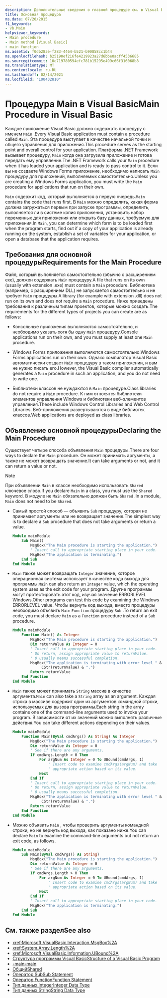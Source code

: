 ```yaml
---
description: Дополнительные сведения о главной процедуре см. в Visual Basic
title: Основная процедура
ms.date: 07/20/2015
f1_keywords:
- vb.Main
helpviewer_keywords:
- Main procedure
- Main method [Visual Basic]
- main function
ms.assetid: f0db283e-f283-4464-b521-b90858cc1b44
ms.openlocfilehash: b25190ef216fe4219923a27d6bbe0acff4536685
ms.sourcegitcommit: 10e719780594efc781b15295e499c66f316068b8
ms.translationtype: MT
ms.contentlocale: ru-RU
ms.lasthandoff: 02/14/2021
ms.locfileid: "100432810"
---
```

# <a name="main-procedure-in-visual-basic"></a><span data-ttu-id="3a4cb-103">Процедура Main в Visual Basic</span><span class="sxs-lookup"><span data-stu-id="3a4cb-103">Main Procedure in Visual Basic</span></span>

<span data-ttu-id="3a4cb-104">Каждое приложение Visual Basic должно содержать процедуру с именем `Main` .</span><span class="sxs-lookup"><span data-stu-id="3a4cb-104">Every Visual Basic application must contain a procedure called `Main`.</span></span> <span data-ttu-id="3a4cb-105">Эта процедура выступает в качестве начальной точки и общего управления для приложения.</span><span class="sxs-lookup"><span data-stu-id="3a4cb-105">This procedure serves as the starting point and overall control for your application.</span></span> <span data-ttu-id="3a4cb-106">Платформа .NET Framework вызывает процедуру, `Main` когда она загрузила приложение и готова передать ему управление.</span><span class="sxs-lookup"><span data-stu-id="3a4cb-106">The .NET Framework calls your `Main` procedure when it has loaded your application and is ready to pass control to it.</span></span> <span data-ttu-id="3a4cb-107">Если вы не создаете Windows Forms приложение, необходимо написать `Main` процедуру для приложений, выполняемых самостоятельно.</span><span class="sxs-lookup"><span data-stu-id="3a4cb-107">Unless you are creating a Windows Forms application, you must write the `Main` procedure for applications that run on their own.</span></span>

 <span data-ttu-id="3a4cb-108">`Main` содержит код, который выполняется в первую очередь.</span><span class="sxs-lookup"><span data-stu-id="3a4cb-108">`Main` contains the code that runs first.</span></span> <span data-ttu-id="3a4cb-109">В `Main` можно определить, какая форма должна загружаться первым при запуске программы, определить, выполняется ли в системе копия приложения, установить набор переменных для приложения или открыть базу данных, требуемую для приложения.</span><span class="sxs-lookup"><span data-stu-id="3a4cb-109">In `Main`, you can determine which form is to be loaded first when the program starts, find out if a copy of your application is already running on the system, establish a set of variables for your application, or open a database that the application requires.</span></span>

## <a name="requirements-for-the-main-procedure"></a><span data-ttu-id="3a4cb-110">Требования для основной процедуры</span><span class="sxs-lookup"><span data-stu-id="3a4cb-110">Requirements for the Main Procedure</span></span>

 <span data-ttu-id="3a4cb-111">Файл, который выполняется самостоятельно (обычно с расширением exe), должен содержать `Main` процедуру.</span><span class="sxs-lookup"><span data-stu-id="3a4cb-111">A file that runs on its own (usually with extension .exe) must contain a `Main` procedure.</span></span> <span data-ttu-id="3a4cb-112">Библиотека (например, с расширением DLL) не запускается самостоятельно и не требует `Main` процедуры.</span><span class="sxs-lookup"><span data-stu-id="3a4cb-112">A library (for example with extension .dll) does not run on its own and does not require a `Main` procedure.</span></span> <span data-ttu-id="3a4cb-113">Ниже приведены требования к различным типам проектов, которые можно создать.</span><span class="sxs-lookup"><span data-stu-id="3a4cb-113">The requirements for the different types of projects you can create are as follows:</span></span>

- <span data-ttu-id="3a4cb-114">Консольные приложения выполняются самостоятельно, и необходимо указать хотя бы одну `Main` процедуру.</span><span class="sxs-lookup"><span data-stu-id="3a4cb-114">Console applications run on their own, and you must supply at least one `Main` procedure.</span></span>

- <span data-ttu-id="3a4cb-115">Windows Forms приложения выполняются самостоятельно.</span><span class="sxs-lookup"><span data-stu-id="3a4cb-115">Windows Forms applications run on their own.</span></span> <span data-ttu-id="3a4cb-116">Однако компилятор Visual Basic автоматически создает `Main` процедуру в таком приложении, и вам не нужно писать его.</span><span class="sxs-lookup"><span data-stu-id="3a4cb-116">However, the Visual Basic compiler automatically generates a `Main` procedure in such an application, and you do not need to write one.</span></span>

- <span data-ttu-id="3a4cb-117">Библиотеки классов не нуждаются в `Main` процедуре.</span><span class="sxs-lookup"><span data-stu-id="3a4cb-117">Class libraries do not require a `Main` procedure.</span></span> <span data-ttu-id="3a4cb-118">К ним относятся библиотеки элементов управления Windows и библиотеки веб-элементов управления.</span><span class="sxs-lookup"><span data-stu-id="3a4cb-118">These include Windows Control Libraries and Web Control Libraries.</span></span> <span data-ttu-id="3a4cb-119">Веб-приложения развертываются в виде библиотек классов.</span><span class="sxs-lookup"><span data-stu-id="3a4cb-119">Web applications are deployed as class libraries.</span></span>

## <a name="declaring-the-main-procedure"></a><span data-ttu-id="3a4cb-120">Объявление основной процедуры</span><span class="sxs-lookup"><span data-stu-id="3a4cb-120">Declaring the Main Procedure</span></span>

 <span data-ttu-id="3a4cb-121">Существует четыре способа объявления `Main` процедуры.</span><span class="sxs-lookup"><span data-stu-id="3a4cb-121">There are four ways to declare the `Main` procedure.</span></span> <span data-ttu-id="3a4cb-122">Он может принимать аргументы, а также не может возвращать значение.</span><span class="sxs-lookup"><span data-stu-id="3a4cb-122">It can take arguments or not, and it can return a value or not.</span></span>

> [!NOTE]
> <span data-ttu-id="3a4cb-123">При объявлении `Main` в классе необходимо использовать `Shared` ключевое слово.</span><span class="sxs-lookup"><span data-stu-id="3a4cb-123">If you declare `Main` in a class, you must use the `Shared` keyword.</span></span> <span data-ttu-id="3a4cb-124">В модуле не `Main` обязательно должен быть `Shared` .</span><span class="sxs-lookup"><span data-stu-id="3a4cb-124">In a module, `Main` does not need to be `Shared`.</span></span>

- <span data-ttu-id="3a4cb-125">Самый простой способ — объявить `Sub` процедуру, которая не принимает аргументы или не возвращает значение.</span><span class="sxs-lookup"><span data-stu-id="3a4cb-125">The simplest way is to declare a `Sub` procedure that does not take arguments or return a value.</span></span>

    ```vb
    Module mainModule
        Sub Main()
            MsgBox("The Main procedure is starting the application.")
            ' Insert call to appropriate starting place in your code.
            MsgBox("The application is terminating.")
        End Sub
    End Module
    ```

- <span data-ttu-id="3a4cb-126">`Main` также может возвращать `Integer` значение, которое операционная система использует в качестве кода выхода для программы.</span><span class="sxs-lookup"><span data-stu-id="3a4cb-126">`Main` can also return an `Integer` value, which the operating system uses as the exit code for your program.</span></span> <span data-ttu-id="3a4cb-127">Другие программы могут протестировать этот код, изучая значение ERRORLEVEL Windows.</span><span class="sxs-lookup"><span data-stu-id="3a4cb-127">Other programs can test this code by examining the Windows ERRORLEVEL value.</span></span> <span data-ttu-id="3a4cb-128">Чтобы вернуть код выхода, вместо процедуры необходимо объявить `Main` `Function` процедуру `Sub` .</span><span class="sxs-lookup"><span data-stu-id="3a4cb-128">To return an exit code, you must declare `Main` as a `Function` procedure instead of a `Sub` procedure.</span></span>

    ```vb
    Module mainModule
        Function Main() As Integer
            MsgBox("The Main procedure is starting the application.")
            Dim returnValue As Integer = 0
            ' Insert call to appropriate starting place in your code.
            ' On return, assign appropriate value to returnValue.
            ' 0 usually means successful completion.
            MsgBox("The application is terminating with error level " &
                 CStr(returnValue) & ".")
            Return returnValue
        End Function
    End Module
    ```

- <span data-ttu-id="3a4cb-129">`Main` также может принимать `String` массив в качестве аргумента.</span><span class="sxs-lookup"><span data-stu-id="3a4cb-129">`Main` can also take a `String` array as an argument.</span></span> <span data-ttu-id="3a4cb-130">Каждая строка в массиве содержит один из аргументов командной строки, используемых для вызова программы.</span><span class="sxs-lookup"><span data-stu-id="3a4cb-130">Each string in the array contains one of the command-line arguments used to invoke your program.</span></span> <span data-ttu-id="3a4cb-131">В зависимости от их значений можно выполнять различные действия.</span><span class="sxs-lookup"><span data-stu-id="3a4cb-131">You can take different actions depending on their values.</span></span>

    ```vb
    Module mainModule
        Function Main(ByVal cmdArgs() As String) As Integer
            MsgBox("The Main procedure is starting the application.")
            Dim returnValue As Integer = 0
            ' See if there are any arguments.
            If cmdArgs.Length > 0 Then
                For argNum As Integer = 0 To UBound(cmdArgs, 1)
                    ' Insert code to examine cmdArgs(argNum) and take
                    ' appropriate action based on its value.
                Next
            End If
            ' Insert call to appropriate starting place in your code.
            ' On return, assign appropriate value to returnValue.
            ' 0 usually means successful completion.
            MsgBox("The application is terminating with error level " &
                 CStr(returnValue) & ".")
            Return returnValue
        End Function
    End Module
    ```

- <span data-ttu-id="3a4cb-132">Можно объявить `Main` , чтобы проверить аргументы командной строки, но не вернуть код выхода, как показано ниже.</span><span class="sxs-lookup"><span data-stu-id="3a4cb-132">You can declare `Main` to examine the command-line arguments but not return an exit code, as follows.</span></span>

    ```vb
    Module mainModule
        Sub Main(ByVal cmdArgs() As String)
            MsgBox("The Main procedure is starting the application.")
            Dim returnValue As Integer = 0
            ' See if there are any arguments.
            If cmdArgs.Length > 0 Then
                For argNum As Integer = 0 To UBound(cmdArgs, 1)
                    ' Insert code to examine cmdArgs(argNum) and take
                    ' appropriate action based on its value.
                Next
            End If
            ' Insert call to appropriate starting place in your code.
            MsgBox("The application is terminating.")
        End Sub
    End Module
    ```
  
## <a name="see-also"></a><span data-ttu-id="3a4cb-133">См. также раздел</span><span class="sxs-lookup"><span data-stu-id="3a4cb-133">See also</span></span>

- <xref:Microsoft.VisualBasic.Interaction.MsgBox%2A>
- <xref:System.Array.Length%2A>
- <xref:Microsoft.VisualBasic.Information.UBound%2A>
- [<span data-ttu-id="3a4cb-134">Структура программы Visual Basic</span><span class="sxs-lookup"><span data-stu-id="3a4cb-134">Structure of a Visual Basic Program</span></span>](structure-of-a-visual-basic-program.md)
- [<span data-ttu-id="3a4cb-135">-main</span><span class="sxs-lookup"><span data-stu-id="3a4cb-135">-main</span></span>](../../reference/command-line-compiler/main.md)
- [<span data-ttu-id="3a4cb-136">Общий</span><span class="sxs-lookup"><span data-stu-id="3a4cb-136">Shared</span></span>](../../language-reference/modifiers/shared.md)
- [<span data-ttu-id="3a4cb-137">Оператор Sub</span><span class="sxs-lookup"><span data-stu-id="3a4cb-137">Sub Statement</span></span>](../../language-reference/statements/sub-statement.md)
- [<span data-ttu-id="3a4cb-138">Оператор Function</span><span class="sxs-lookup"><span data-stu-id="3a4cb-138">Function Statement</span></span>](../../language-reference/statements/function-statement.md)
- [<span data-ttu-id="3a4cb-139">Тип данных Integer</span><span class="sxs-lookup"><span data-stu-id="3a4cb-139">Integer Data Type</span></span>](../../language-reference/data-types/integer-data-type.md)
- [<span data-ttu-id="3a4cb-140">Тип данных String</span><span class="sxs-lookup"><span data-stu-id="3a4cb-140">String Data Type</span></span>](../../language-reference/data-types/string-data-type.md)
